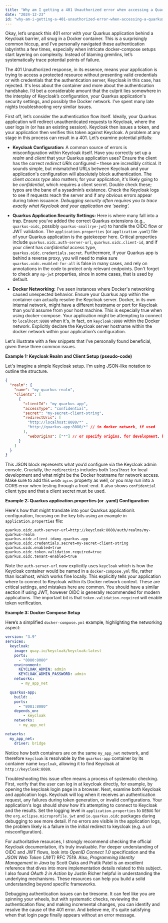 ```yaml
---
title: "Why am I getting a 401 Unauthorized error when accessing a Quarkus application in a Docker container secured by Keycloak?"
date: "2024-12-23"
id: "why-am-i-getting-a-401-unauthorized-error-when-accessing-a-quarkus-application-in-a-docker-container-secured-by-keycloak"
---
```


Okay, let’s unpack this 401 error with your Quarkus application behind a Keycloak barrier, all snug in a Docker container. This is a surprisingly common hiccup, and I’ve personally navigated these authentication labyrinths a few times, especially when intricate docker-compose setups start layering on complexity. Instead of blaming gremlins, let’s systematically trace potential points of failure.

The 401 Unauthorized response, in its essence, means your application is trying to access a protected resource without presenting valid credentials or with credentials that the authentication server, Keycloak in this case, has rejected. It's less about the container and more about the authentication handshake. I’d bet a considerable amount that the culprit lies somewhere in the interplay of Keycloak’s configuration, your Quarkus application's security settings, and possibly the Docker network. I’ve spent many late nights troubleshooting very similar issues.

First off, let’s consider the authentication flow itself. Ideally, your Quarkus application will redirect unauthenticated requests to Keycloak, where the user logs in (or has an existing session). Keycloak then issues a token, and your application then verifies this token against Keycloak. A problem at any stage in this process can result in a 401. Let’s examine potential pitfalls:

*   **Keycloak Configuration:** A common source of errors is misconfiguration within Keycloak itself. Have you correctly set up a *realm* and *client* that your Quarkus application uses? Ensure the client has the correct *redirect URIs* configured – these are incredibly critical. It sounds simple, but mismatched URLs between Keycloak and your application's configuration will absolutely block authentication. The client *access type* also matters; for your application, it's likely going to be *confidential*, which requires a client secret. Double check these; typos are the bane of a sysadmin’s existence. Check the Keycloak logs to see if requests reach the server and if any obvious errors appear during token issuance. *Debugging security often requires you to trace exactly what Keycloak and your application are ‘seeing’.*

*   **Quarkus Application Security Settings:** Here is where many fall into a trap. Ensure you’ve added the correct Quarkus extensions (e.g., `quarkus-oidc`, possibly `quarkus-smallrye-jwt`) to handle the OIDC flow or JWT validation. The `application.properties` (or `application.yaml`) file of your Quarkus application is the gatekeeper here. Critical properties include `quarkus.oidc.auth-server-url`, `quarkus.oidc.client-id`, and if your client has *confidential* access type, `quarkus.oidc.credentials.secret`. Furthermore, if your Quarkus app is behind a reverse proxy, you will need to make sure `quarkus.oidc.enabled-for-all` is false in many cases, and rely on annotations in the code to protect only relevant endpoints. Don't forget to check any `mp-jwt` properties, since in some cases, that is used by default.

*   **Docker Networking:** I’ve seen instances where Docker's networking caused unexpected behavior. Ensure your Quarkus app within the container can actually resolve the Keycloak server. Docker, in its own internal network, might have a different hostname or port for Keycloak than you'd assume from your host machine. This is especially true when using docker-compose. Your application might be attempting to connect to `localhost:8080` when it's, in fact, on `keycloak:8080` within the Docker network. Explicitly declare the Keycloak server hostname within the docker network within your application’s configuration.

Let's illustrate with a few snippets that I’ve personally found beneficial, given these three common issues.

**Example 1: Keycloak Realm and Client Setup (pseudo-code)**

Let's imagine a simple Keycloak setup. I'm using JSON-like notation to outline the structure.

```json
{
  "realm": {
    "name": "my-quarkus-realm",
    "clients": [
      {
        "clientId": "my-quarkus-app",
        "accessType": "confidential",
        "secret": "my-secret-client-string",
        "redirectUris": [
          "http://localhost:8080/*" ,
          "http://quarkus-app:8080/*" // in docker network, if used
        ],
          "webOrigins": ["*"] // or specify origins, for development, be careful using *
      }
    ]
  }
}
```

This JSON block represents what you’d configure via the Keycloak admin console. Crucially, the `redirectUris` includes both `localhost` for local development and what might be the Docker hostname for network access. Make sure to add this `webOrigins` property as well, or you may run into a CORS error when testing through a front-end. It also shows `confidential` client type and that a client secret must be used.

**Example 2: Quarkus application.properties (or .yaml) Configuration**

Here's how that might translate into your Quarkus application’s configuration, focusing on the key bits using an example in `application.properties` file:

```properties
quarkus.oidc.auth-server-url=http://keycloak:8080/auth/realms/my-quarkus-realm
quarkus.oidc.client-id=my-quarkus-app
quarkus.oidc.credentials.secret=my-secret-client-string
quarkus.oidc.enabled=true
quarkus.oidc.token.validation.required=true
quarkus.oidc.tenant-enabled=true
```

Note the `auth-server-url` now explicitly uses `keycloak` which is how the Keycloak container would be named in a `docker-compose.yml` file, rather than localhost, which works fine locally. This explicitly tells your application where to connect to Keycloak within its Docker network context. These are critical settings, and mistakes here are common. You should have a similar section if using JWT, however OIDC is generally recommended for modern applications. The important bit is that `token.validation.required` will enable token verification.

**Example 3: Docker Compose Setup**

Here’s a simplified `docker-compose.yml` example, highlighting the networking aspect:

```yaml
version: "3.9"
services:
  keycloak:
    image: quay.io/keycloak/keycloak:latest
    ports:
      - "8080:8080"
    environment:
      KEYCLOAK_ADMIN: admin
      KEYCLOAK_ADMIN_PASSWORD: admin
    networks:
       - my_app_net

  quarkus-app:
    build: .
    ports:
      - "8081:8080"
    depends_on:
        - keycloak
    networks:
      - my_app_net

networks:
  my_app_net:
    driver: bridge
```

Notice how both containers are on the same `my_app_net` network, and therefore `keycloak` is resolvable by the `quarkus-app` container by its container name `keycloak`, allowing it to find Keycloak at `http://keycloak:8080`.

Troubleshooting this issue often means a process of systematic checking. First, verify that the user can log in at keycloak directly, for example, by opening the keycloak login page in a browser. Next, examine both Keycloak and application logs. Keycloak will log when it receives an authentication request, any failures during token generation, or invalid configurations. Your application's logs should show how it’s attempting to connect to Keycloak and the results. Set the logging level in `application.properties` to `DEBUG` for the `org.eclipse.microprofile.jwt` and `io.quarkus.oidc` packages during debugging to see more detail. If no errors are visible in the application logs, the problem likely is a failure in the initial redirect to keycloak (e.g. a url misconfiguration).

For authoritative resources, I strongly recommend checking the official Keycloak documentation, it’s truly invaluable. For deeper understanding of OIDC and JWT flows, look into *OpenID Connect 1.0* specification and the *JSON Web Token (JWT)* RFC 7519. Also, *Programming Identity Management in Java* by Scott Oaks and Pratik Patel is an excellent reference that dives into more implementation details related to this subject. I also found *OAuth 2 in Action* by Justin Richer helpful in understanding the underlying mechanisms. These resources can help you build a solid understanding beyond specific frameworks.

Debugging authentication issues can be tiresome. It can feel like you are spinning your wheels, but with systematic checks, reviewing the authentication flow, and making incremental changes, you can identify and resolve the cause of the 401 error. And believe me, it's quite satisfying when that login page finally appears without an error message.

